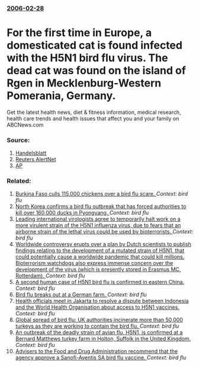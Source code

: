 ### [2006-02-28](/news/2006/02/28/index.md)

#  For the first time in Europe, a domesticated cat is found infected with the H5N1 bird flu virus. The dead cat was found on the island of Rgen in Mecklenburg-Western Pomerania, Germany. 

Get the latest health&nbsp;news, diet &amp; fitness information, medical research, health care trends and health issues that affect you and your family on ABCNews.com


### Source:

1. [Handelsblatt](http://www.handelsblatt.com/news/Default.aspx?_p=204493&_t=ft&_b=1041647)
2. [Reuters AlertNet](http://www.alertnet.org/thenews/newsdesk/L28468688.htm)
3. [AP](http://abcnews.go.com/Health/wireStory?id=1670496)

### Related:

1. [ Burkina Faso culls 115,000 chickens over a bird flu scare. ](/news/2015/04/3/burkina-faso-culls-115-000-chickens-over-a-bird-flu-scare.md) _Context: bird flu_
2. [North Korea confirms a bird flu outbreak that has forced authorities to kill over 160,000 ducks in Pyongyang. ](/news/2013/05/20/north-korea-confirms-a-bird-flu-outbreak-that-has-forced-authorities-to-kill-over-160-000-ducks-in-pyongyang.md) _Context: bird flu_
3. [Leading international virologists agree to temporarily halt work on a more virulent strain of the H5N1 influenza virus, due to fears that an airborne strain of the lethal virus could be used by bioterrorists. ](/news/2012/01/21/leading-international-virologists-agree-to-temporarily-halt-work-on-a-more-virulent-strain-of-the-h5n1-influenza-virus-due-to-fears-that-an.md) _Context: bird flu_
4. [Worldwide controversy erupts over a plan by Dutch scientists to publish findings relating to the development of a mutated strain of H5N1, that could potentially cause a worldwide pandemic that could kill millions. Bioterrorism watchdogs also express immense concern over the development of the virus (which is presently stored in Erasmus MC, Rotterdam). ](/news/2011/12/20/worldwide-controversy-erupts-over-a-plan-by-dutch-scientists-to-publish-findings-relating-to-the-development-of-a-mutated-strain-of-h5n1-th.md) _Context: bird flu_
5. [ A second human case of H5N1 bird flu is confirmed in eastern China. ](/news/2007/12/8/a-second-human-case-of-h5n1-bird-flu-is-confirmed-in-eastern-china.md) _Context: bird flu_
6. [ Bird flu breaks out at a German farm. ](/news/2007/08/26/bird-flu-breaks-out-at-a-german-farm.md) _Context: bird flu_
7. [ Health officials meet in Jakarta to resolve a dispute between Indonesia and the World Health Organisation about access to H5N1 vaccines. ](/news/2007/03/26/health-officials-meet-in-jakarta-to-resolve-a-dispute-between-indonesia-and-the-world-health-organisation-about-access-to-h5n1-vaccines.md) _Context: bird flu_
8. [ Global spread of bird flu: UK authorities incinerate more than 50,000 turkeys as they are working to contain the bird flu. ](/news/2007/02/4/global-spread-of-bird-flu-uk-authorities-incinerate-more-than-50-000-turkeys-as-they-are-working-to-contain-the-bird-flu.md) _Context: bird flu_
9. [ An outbreak of the deadly strain of avian flu, H5N1, is confirmed at a Bernard Matthews turkey farm in Holton, Suffolk in the United Kingdom. ](/news/2007/02/3/an-outbreak-of-the-deadly-strain-of-avian-flu-h5n1-is-confirmed-at-a-bernard-matthews-turkey-farm-in-holton-suffolk-in-the-united-kingdo.md) _Context: bird flu_
10. [ Advisers to the Food and Drug Administration recommend that the agency approve a Sanofi-Aventis SA bird flu vaccine. ](/news/2007/02/27/advisers-to-the-food-and-drug-administration-recommend-that-the-agency-approve-a-sanofi-aventis-sa-bird-flu-vaccine.md) _Context: bird flu_
